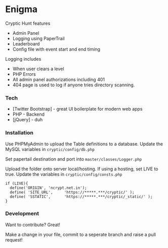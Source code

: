 # Enigma

Cryptic Hunt features
  - Admin Panel
  - Logging using PaperTrail
  - Leaderboard
  - Config file with event start and end timing 

Logging includes
  - When user clears a level
  - PHP Errors
  - All admin panel authorizations including 401
  - 404 page is used to log if anyone tries directory scanning.

### Tech

* [Twitter Bootstrap] - great UI boilerplate for modern web apps
* PHP - Backend
* [jQuery] - duh

### Installation

Use PHPMyAdmin to upload the Table definitions to a database.
Update the MySQL variables in ```cryptic/config/db.php```

Set papertail destination and port into ```master/classes/Logger.php```

Upload the folder onto server local/hosting. If using a hosting, set LIVE to true.
Update the variables in ```cryptic/config/consts.php```

```
if (LIVE){
  define('ORIGIN', 'ncrypt.net.in');
  define( 'SITE_URL',     'https://*****.***/cryptic/' );
  define( 'SSTATIC',      'https://*****.***/cryptic/_static/' );
}
```


### Development

Want to contribute? Great!

Make a change in your file, commit to a seperate branch and raise a pull request!
